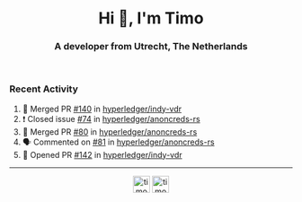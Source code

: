 <h1 align="center">Hi 👋, I'm Timo</h1>
<h3 align="center">A developer from Utrecht, The Netherlands</h3>
<br/>
<!-- https://github.com/rahuldkjain/github-profile-readme-generator --!>

<!--  <p align="left"><img src="https://github-readme-stats.vercel.app/api?username=timoglastra&show_icons=true&count_private=true&" alt="timoglastra" /></p> --!>

<!--
Github language stats
<p align="left"><img src="https://github-readme-stats.vercel.app/api/top-langs/?username=timoglastra&layout=compact" alt="timoglastra" /><p>
-->

<!-- Codestats language stats -->
<!-- <p align="left"><img src="https://codestats-readme.vercel.app/api/top-langs/?username=timoglastra&layout=compact&language_count=12" alt="timoglastra" /><p>    --!>
  
<h3>Recent Activity</h3>

<!--START_SECTION:activity-->
1. 🎉 Merged PR [#140](https://github.com/hyperledger/indy-vdr/pull/140) in [hyperledger/indy-vdr](https://github.com/hyperledger/indy-vdr)
2. ❗️ Closed issue [#74](https://github.com/hyperledger/anoncreds-rs/issues/74) in [hyperledger/anoncreds-rs](https://github.com/hyperledger/anoncreds-rs)
3. 🎉 Merged PR [#80](https://github.com/hyperledger/anoncreds-rs/pull/80) in [hyperledger/anoncreds-rs](https://github.com/hyperledger/anoncreds-rs)
4. 🗣 Commented on [#81](https://github.com/hyperledger/anoncreds-rs/issues/81) in [hyperledger/anoncreds-rs](https://github.com/hyperledger/anoncreds-rs)
5. 💪 Opened PR [#142](https://github.com/hyperledger/indy-vdr/pull/142) in [hyperledger/indy-vdr](https://github.com/hyperledger/indy-vdr)
<!--END_SECTION:activity-->

---

<p align="center">
<a href="https://twitter.com/timoglastra" target="blank"><img align="center" src="https://cdn.jsdelivr.net/npm/simple-icons@3.0.1/icons/twitter.svg" alt="timoglastra" height="30" width="30" /></a>
<a href="https://linkedin.com/in/timoglastra" target="blank"><img align="center" src="https://cdn.jsdelivr.net/npm/simple-icons@3.0.1/icons/linkedin.svg" alt="timoglastra" height="30" width="30" /></a>
</p>



